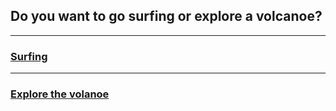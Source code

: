 ## Do you want to go surfing or explore a volcanoe?
---
### [Surfing](surfing.md)
---
### [Explore the volanoe](volcanoe.md)
